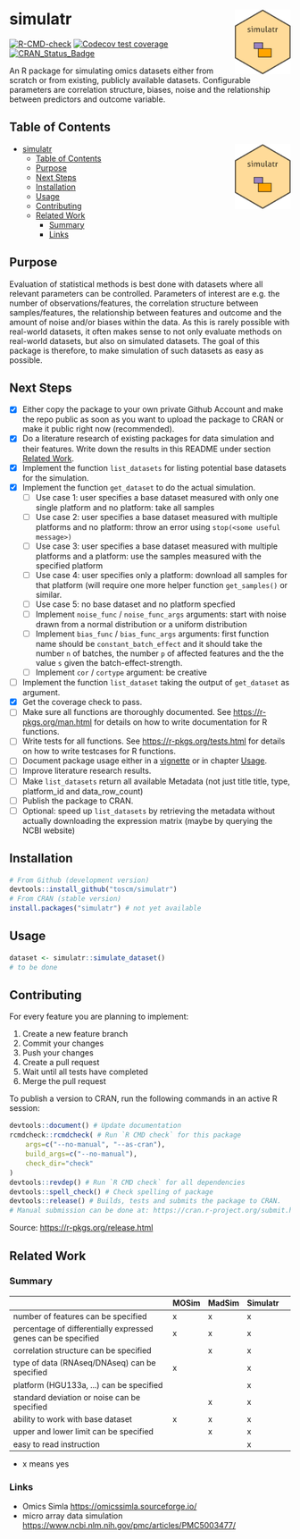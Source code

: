 # simulatr <img src="inst/logo/simulatr.png" align="right" width="100" />

<!-- badges: start -->
[![R-CMD-check](https://github.com/toscm/simulatr/workflows/R-CMD-check/badge.svg)](https://github.com/toscm/simulatr/actions)
[![Codecov test coverage](https://codecov.io/gh/toscm/simulatr/branch/main/graph/badge.svg)](https://app.codecov.io/gh/toscm/simulatr?branch=main)
[![CRAN_Status_Badge](https://www.r-pkg.org/badges/version/simulatr)](https://cran.r-project.org/package=simulatr)
<!-- badges: end -->

An R package for simulating omics datasets either from scratch or from existing, publicly available datasets. Configurable parameters are correlation structure, biases, noise and the relationship between predictors and outcome variable.

## Table of Contents

- [simulatr <img src="inst/logo/simulatr.png" align="right" width="100" />](#simulatr-)
  - [Table of Contents](#table-of-contents)
  - [Purpose](#purpose)
  - [Next Steps](#next-steps)
  - [Installation](#installation)
  - [Usage](#usage)
  - [Contributing](#contributing)
  - [Related Work](#related-work)
    - [Summary](#summary)
    - [Links](#links)

## Purpose

Evaluation of statistical methods is best done with datasets where all relevant parameters can be controlled. Parameters of interest are e.g. the number of observations/features, the correlation structure between samples/features, the relationship between features and outcome and the amount of noise and/or biases within the data. As this is rarely possible with real-world datasets, it often makes sense to not only evaluate methods on real-world datasets, but also on simulated datasets. The goal of this package is therefore, to make simulation of such datasets as easy as possible.

## Next Steps

- [x] Either copy the package to your own private Github Account and make the repo public as soon as you want to upload the package to CRAN or make it public right now (recommended).
- [x] Do a literature research of existing packages for data simulation and their features. Write down the results in this README under section [Related Work](#related-work).
- [x] Implement the function `list_datasets` for listing potential base datasets for the simulation.
- [x] Implement the function `get_dataset` to do the actual simulation.
  - [ ] Use case 1: user specifies a base dataset measured with only one single platform and no platform: take all samples
  - [ ] Use case 2: user specifies a base dataset measured with multiple platforms and no platform: throw an error using `stop(<some useful message>)`
  - [ ] Use case 3: user specifies a base dataset measured with multiple platforms and a platform: use the samples measured with the specified platform
  - [ ] Use case 4: user specifies only a platform: download all samples for that platform (will require one more helper function `get_samples()` or similar.
  - [ ] Use case 5: no base dataset and no platform specfied
  - [ ] Implement `noise_func` / `noise_func_args` arguments: start with noise drawn from a normal distribution or a uniform distribution
  - [ ] Implement `bias_func` / `bias_func_args` arguments: first function name should be `constant_batch_effect` and it should take the number `n` of batches, the number `p` of affected features and the the value `s` given the batch-effect-strength.
  - [ ] Implement `cor` / `cortype` argument: be creative
- [ ] Implement the function `list_dataset` taking the output of `get_dataset` as argument.
- [x] Get the coverage check to pass.
- [ ] Make sure all functions are thoroughly documented. See <https://r-pkgs.org/man.html> for details on how to write documentation for R functions.
- [ ] Write tests for all functions. See <https://r-pkgs.org/tests.html> for details on how to write testcases for R functions.
- [ ] Document package usage either in a [vignette](https://r-pkgs.org/vignettes.html) or in chapter [Usage](#usage).
- [ ] Improve literature research results.
- [ ] Make `list_datasets` return all available Metadata (not just title title, type, platform_id and data_row_count)
- [ ] Publish the package to CRAN.
- [ ] Optional: speed up `list_datasets` by retrieving the metadata without actually downloading the expression matrix (maybe by querying the NCBI website)

## Installation

```R
# From Github (development version)
devtools::install_github("toscm/simulatr")
# From CRAN (stable version)
install.packages("simulatr") # not yet available
```

## Usage

```R
dataset <- simulatr::simulate_dataset()
# to be done
```

## Contributing

For every feature you are planning to implement:

1. Create a new feature branch
2. Commit your changes
3. Push your changes
4. Create a pull request
5. Wait until all tests have completed
6. Merge the pull request

To publish a version to CRAN, run the following commands in an active R session:

```R
devtools::document() # Update documentation
rcmdcheck::rcmdcheck( # Run `R CMD check` for this package
    args=c("--no-manual", "--as-cran"),
    build_args=c("--no-manual"),
    check_dir="check"
)
devtools::revdep() # Run `R CMD check` for all dependencies
devtools::spell_check() # Check spelling of package
devtools::release() # Builds, tests and submits the package to CRAN.
# Manual submission can be done at: https://cran.r-project.org/submit.html
```

Source: <https://r-pkgs.org/release.html>

## Related Work

### Summary

|                                                               | MOSim | MadSim | Simulatr |      |
| :------------------------------------------------------------ | :---- | :----- | :------- | :--- |
| number of features can be specified                           | x     | x      | x        |      |
| percentage of differentially expressed genes can be specified | x     | x      | x        |      |
| correlation structure can be specified                        |       | x      | x        |      |
| type of data (RNAseq/DNAseq)  can be specified                | x     |        | x        |      |
| platform (HGU133a, ...)  can be specified                     |       |        | x        |      |
| standard deviation or noise can be specified                  |       | x      | x        |      |
| ability to work with base dataset                             | x     | x      | x        |      |
| upper and lower limit can be specified                        |       | x      | x        |      |
| easy to read instruction                                      |       |        | x        |      |

- x means yes

### Links

- Omics Simla <https://omicssimla.sourceforge.io/>
- micro array data simulation <https://www.ncbi.nlm.nih.gov/pmc/articles/PMC5003477/>

